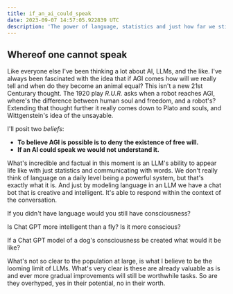 ```yaml
---
title: if_an_ai_could_speak
date: 2023-09-07 14:57:05.922839 UTC
description: 'The power of language, statistics and just how far we still are from something meaningful coming from ai'
---
```


## Whereof one cannot speak

Like everyone else I've been thinking a lot about AI, LLMs, and the like. I've always been fascinated with the idea that if AGI comes 
how will we really tell and when do they become an animal equal? This isn't a new 21st Centurary thought. The 1920 play _R.U.R._ asks when a 
robot reaches AGI, where's the difference between human soul and freedom, and a robot's? Extending that thought further it really comes down
to Plato and souls, and Wittgenstein's idea of the unsayable.

I'll posit two _beliefs_:
- **To believe AGI is possible is to deny the existence of free will.**
- **If an AI could speak we would not understand it.**  

What's incredible and factual in this moment is an LLM's ability to appear life like with just statistics and communicating with words. We don't really
think of language on a daily level being a powerful system, but that's exactly what it is. And just by modeling language in an LLM we have a chat bot that
is creative and intelligent. It's able to respond within the context of the conversation.

If you didn't have language would you still have consciousness?

Is Chat GPT more intelligent than a fly? Is it more conscious?

If a Chat GPT model of a dog's consciousness be created what would it be like?

What's not so clear to the population at large, is what I believe to be the looming limit of LLMs. What's very clear is these are
already valuable as is and ever more gradual improvements will still be worthwhile tasks. So are they overhyped, yes in their potential,
no in their worth. 

